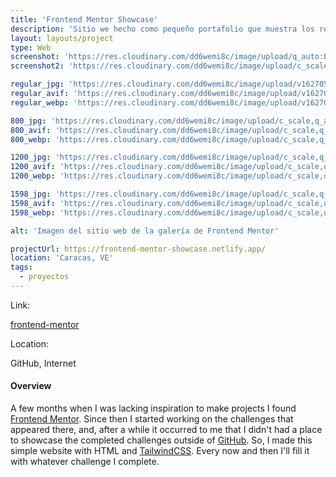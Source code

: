 ```yaml
---
title: 'Frontend Mentor Showcase'
description: 'Sitio we hecho como pequeño portafolio que muestra los retos hechos en Frontend Mentor.'
layout: layouts/project
type: Web
screenshot: 'https://res.cloudinary.com/dd6wemi8c/image/upload/q_auto:best/v1618577015/portfolio/frontend-mentor-screens_bb8dpv.png'
screenshot2: 'https://res.cloudinary.com/dd6wemi8c/image/upload/c_scale,q_auto:eco,w_1140/v1618251135/portfolio/frontend-mentor-desktop_isivla.webp'

regular_jpg: 'https://res.cloudinary.com/dd6wemi8c/image/upload/v1627056846/portfolio/frontend-mentor-show_xqo7pl.jpg'
regular_avif: 'https://res.cloudinary.com/dd6wemi8c/image/upload/v1627056846/portfolio/frontend-mentor-show_xqo7pl.avif'
regular_webp: 'https://res.cloudinary.com/dd6wemi8c/image/upload/v1627056846/portfolio/frontend-mentor-show_xqo7pl.webp'

800_jpg: 'https://res.cloudinary.com/dd6wemi8c/image/upload/c_scale,q_auto:low,w_800/v1627056846/portfolio/frontend-mentor-show_xqo7pl.jpg'
800_avif: 'https://res.cloudinary.com/dd6wemi8c/image/upload/c_scale,q_auto:low,w_800/v1627056846/portfolio/frontend-mentor-show_xqo7pl.avif'
800_webp: 'https://res.cloudinary.com/dd6wemi8c/image/upload/c_scale,q_auto:low,w_800/v1627056846/portfolio/frontend-mentor-show_xqo7pl.webp'

1200_jpg: 'https://res.cloudinary.com/dd6wemi8c/image/upload/c_scale,q_auto:eco,w_1200/v1627056846/portfolio/frontend-mentor-show_xqo7pl.jpg'
1200_avif: 'https://res.cloudinary.com/dd6wemi8c/image/upload/c_scale,q_auto:eco,w_1200/v1627056846/portfolio/frontend-mentor-show_xqo7pl.avif'
1200_webp: 'https://res.cloudinary.com/dd6wemi8c/image/upload/c_scale,q_auto:eco,w_1200/v1627056846/portfolio/frontend-mentor-show_xqo7pl.webp'

1598_jpg: 'https://res.cloudinary.com/dd6wemi8c/image/upload/c_scale,q_auto:good,w_1598/v1627056846/portfolio/frontend-mentor-show_xqo7pl.jpg'
1598_avif: 'https://res.cloudinary.com/dd6wemi8c/image/upload/c_scale,q_auto:good,w_1598/v1627056846/portfolio/frontend-mentor-show_xqo7pl.avif'
1598_webp: 'https://res.cloudinary.com/dd6wemi8c/image/upload/c_scale,q_auto:good,w_1598/v1627056846/portfolio/frontend-mentor-show_xqo7pl.webp'

alt: 'Imagen del sitio web de la galería de Frontend Mentor'

projectUrl: https://frontend-mentor-showcase.netlify.app/
location: 'Caracas, VE'
tags:
  - proyectos
---
```


<div class="project-info">
  <div class="project-link">
    <p>Link:</p>
    <a href="https://frontend-mentor-showcase.netlify.app/"  target="_blank" rel="noopener noreferrer">frontend-mentor</a>
  </div>
  <div class="project-location">
    <p>Location:</p>
    <p>GitHub, Internet</p>
  </div>
</div>

#### Overview

A few months when I was lacking inspiration to make projects I found [Frontend Mentor](https://www.frontendmentor.io). Since then I started working on the challenges that appeared there, and, after a while it occurred to me that I didn't had a place to showcase the completed challenges outside of [GitHub](https://github.com/). So, I made this simple website with HTML and [TailwindCSS](https://tailwindcss.com/). Every now and then I'll fill it with whatever challenge I complete.
